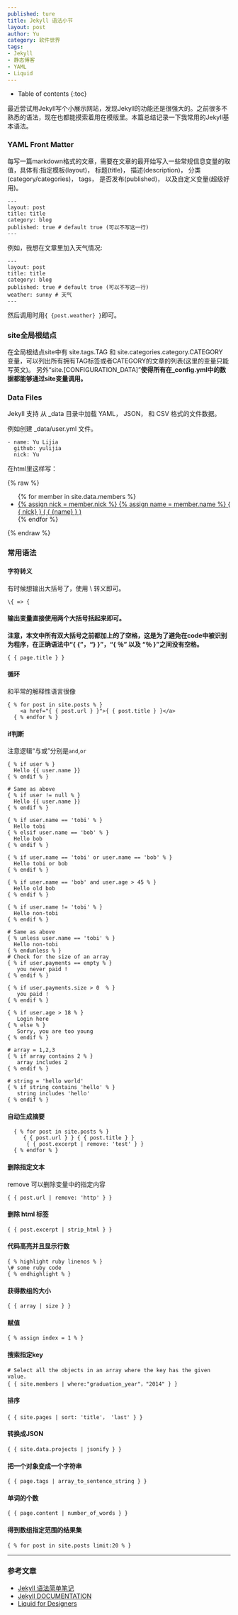 ```yaml
---
published: ture
title: Jekyll 语法小节
layout: post
author: Yu 
category: 软件世界
tags:
- Jekyll
- 静态博客
- YAML
- Liquid 
---
```


* Table of contents
{:toc}

最近尝试用Jekyll写个小展示网站，发现Jekyll的功能还是很强大的。之前很多不熟悉的语法，现在也都能摸索着用在模版里。本篇总结记录一下我常用的Jekyll基本语法。

### YAML Front Matter

每写一篇markdown格式的文章，需要在文章的最开始写入一些常规信息变量的取值，具体有:指定模板(layout)， 标题(title)， 描述(description)， 分类(category/categories)， tags， 是否发布(published)， 以及自定义变量(超级好用)。


~~~
---
layout: post
title: title
category: blog
published: true # default true (可以不写这一行)
---
~~~

例如，我想在文章里加入天气情况:

~~~
---
layout: post
title: title
category: blog
published: true # default true (可以不写这一行)
weather: sunny # 天气
---
~~~

然后调用时用`{ {post.weather} }`即可。



### site全局根结点

在全局根结点site中有 site.tags.TAG 和 site.categories.category.CATEGORY 变量，可以列出所有拥有TAG标签或者CATEGORY的文章的列表(这里的变量只能写英文)。
另外<q>site.[CONFIGURATION_DATA]</q>**使得所有在_config.yml中的数据都能够通过site变量调用。**



### Data Files


Jekyll 支持 从 _data 目录中加载 YAML， JSON， 和 CSV 格式的文件数据。

例如创建 _data/user.yml 文件。


~~~
- name: Yu Lijia  
  github: yulijia
  nick: Yu
~~~

在html里这样写：

{% raw %} 
    <ul>
    {% for member in site.data.members %}
      <li>
        <a href="https://github.com/{ { member.github } }">  <!--https://github.com/yulijia-->
        {% assign nick = member.nick %}
        {% assign name = member.name %}
          { { nick} } ( { {name} } )         <!--Yu(Yu Lijia)-->
        </a>
      </li>
    {% endfor %}
    </ul>
{% endraw %}


### 常用语法

#### 字符转义

有时候想输出大括号了，使用 \ 转义即可。

`\{ => {`


#### 输出变量直接使用两个大括号括起来即可。

**注意，本文中所有双大括号之前都加上的了空格，这是为了避免在code中被识别为程序，在正确语法中<q>{ {</q>，<q>} }</q>，<q>{ ％</q> 以及 <q>％ }</q>之间没有空格。**

`{ { page.title } }`

#### 循环

和平常的解释性语言很像

~~~
{ % for post in site.posts % }
    <a href="{ { post.url } }">{ { post.title } }</a>
  { % endfor % }
~~~

#### if判断

注意逻辑“与或”分别是`and`,`or`

~~~
{ % if user % }
  Hello {{ user.name }}
{ % endif % }

# Same as above
{ % if user != null % }
  Hello {{ user.name }}
{ % endif % }

{ % if user.name == 'tobi' % }
  Hello tobi
{ % elsif user.name == 'bob' % }
  Hello bob
{ % endif % }

{ % if user.name == 'tobi' or user.name == 'bob' % }
  Hello tobi or bob
{ % endif % }

{ % if user.name == 'bob' and user.age > 45 % }
  Hello old bob
{ % endif % }

{ % if user.name != 'tobi' % }
  Hello non-tobi
{ % endif % }

# Same as above
{ % unless user.name == 'tobi' % }
  Hello non-tobi
{ % endunless % }
# Check for the size of an array
{ % if user.payments == empty % }
   you never paid !
{ % endif % }

{ % if user.payments.size > 0  % }
   you paid !
{ % endif % }

{ % if user.age > 18 % }
   Login here
{ % else % }
   Sorry, you are too young
{ % endif % }

# array = 1,2,3
{ % if array contains 2 % }
   array includes 2
{ % endif % }

# string = 'hello world'
{ % if string contains 'hello' % }
   string includes 'hello'
{ % endif % }
~~~

#### 自动生成摘要

~~~
  { % for post in site.posts % }
     { { post.url } } { { post.title } }
      { { post.excerpt | remove: 'test' } }
  { % endfor % }
~~~

#### 删除指定文本

remove 可以删除变量中的指定内容


`{ { post.url | remove: 'http' } }`

#### 删除 html 标签
 
`{ { post.excerpt | strip_html } }`


#### 代码高亮并且显示行数

~~~
{ % highlight ruby linenos % }
\# some ruby code
{ % endhighlight % }
~~~

#### 获得数组的大小

`{ { array | size } }`

#### 赋值

`{ % assign index = 1 % }`


#### 搜索指定key

~~~
# Select all the objects in an array where the key has the given value.
{ { site.members | where:"graduation_year"，"2014" } } 
~~~

#### 排序

`{ { site.pages | sort: 'title'， 'last' } }`

#### 转换成JSON

`{ { site.data.projects | jsonify } }`

#### 把一个对象变成一个字符串

`{ { page.tags | array_to_sentence_string } }`


#### 单词的个数

`{ { page.content | number_of_words } }`


#### 得到数组指定范围的结果集

`{ % for post in site.posts limit:20 % }`


-----------------

### 参考文章

- [Jekyll 语法简单笔记](http://github.tiankonguse.com/blog/2014/11/10/jekyll-study/)
- [Jekyll DOCUMENTATION](http://jekyllrb.com/docs/home/)
- [Liquid for Designers](https://github.com/Shopify/liquid/wiki/Liquid-for-Designers)
